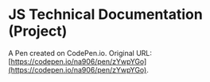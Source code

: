 # JS Technical Documentation (Project)

A Pen created on CodePen.io. Original URL: [https://codepen.io/na906/pen/zYwpYGo](https://codepen.io/na906/pen/zYwpYGo).


